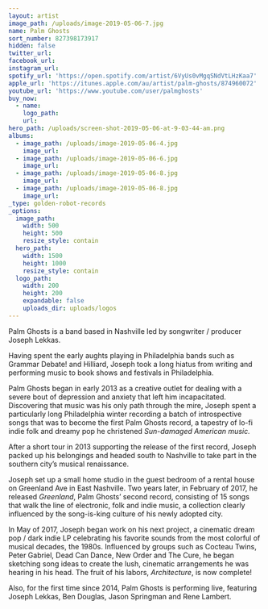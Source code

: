 ```yaml
---
layout: artist
image_path: /uploads/image-2019-05-06-7.jpg
name: Palm Ghosts
sort_number: 827398173917
hidden: false
twitter_url:
facebook_url:
instagram_url:
spotify_url: 'https://open.spotify.com/artist/6VyUs0vMgqSNdVtLHzKaa7'
apple_url: 'https://itunes.apple.com/au/artist/palm-ghosts/874960072'
youtube_url: 'https://www.youtube.com/user/palmghosts'
buy_now:
  - name:
    logo_path:
    url:
hero_path: /uploads/screen-shot-2019-05-06-at-9-03-44-am.png
albums:
  - image_path: /uploads/image-2019-05-06-4.jpg
    image_url:
  - image_path: /uploads/image-2019-05-06-6.jpg
    image_url:
  - image_path: /uploads/image-2019-05-06-8.jpg
    image_url:
  - image_path: /uploads/image-2019-05-06-8.jpg
    image_url:
_type: golden-robot-records
_options:
  image_path:
    width: 500
    height: 500
    resize_style: contain
  hero_path:
    width: 1500
    height: 1000
    resize_style: contain
  logo_path:
    width: 200
    height: 200
    expandable: false
    uploads_dir: uploads/logos
---
```


Palm Ghosts is a band based in Nashville led by songwriter / producer Joseph Lekkas.

Having spent the early aughts playing in Philadelphia bands such as Grammar Debate\! and Hilliard, Joseph took a long hiatus from writing and performing music to book shows and festivals in Philadelphia.

Palm Ghosts began in early 2013 as a creative outlet for dealing with a severe bout of depression and anxiety that left him incapacitated. Discovering that music was his only path through the mire, Joseph spent a particularly long Philadelphia winter recording a batch of introspective songs that was to become the first Palm Ghosts record, a tapestry of lo-fi indie folk and dreamy pop he christened *Sun-damaged American music.*

After a short tour in 2013 supporting the release of the first record, Joseph packed up his belongings and headed south to Nashville to take part in the southern city’s musical renaissance.

Joseph set up a small home studio in the guest bedroom of a rental house on Greenland Ave in East Nashville. Two years later, in February of 2017, he released *Greenland*, Palm Ghosts’ second record, consisting of 15 songs that walk the line of electronic, folk and indie music, a collection clearly influenced by the song-is-king culture of his newly adopted city.

In May of 2017, Joseph began work on his next project, a cinematic dream pop / dark indie LP celebrating his favorite sounds from the most colorful of musical decades, the 1980s. Influenced by groups such as Cocteau Twins, Peter Gabriel, Dead Can Dance, New Order and The Cure, he began sketching song ideas to create the lush, cinematic arrangements he was hearing in his head. The fruit of his labors, *Architecture*, is now complete\!

Also, for the first time since 2014, Palm Ghosts is performing live, featuring Joseph Lekkas, Ben Douglas, Jason Springman and Rene Lambert.
